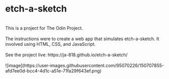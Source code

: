 # etch-a-sketch
<br>
This is a project for The Odin Project. 
<br><br>
The instructions were to create a web app that simulates etch-a-sketch. It involved using HTML, CSS, and JavaScript.
<br><br>
See the project live: https://ja-818.github.io/etch-a-sketch/
<br><br>
![image](https://user-images.githubusercontent.com/95070226/150707855-afd7ee0d-bcc4-4d1c-a51e-71fa29f643ef.png)
